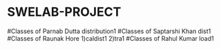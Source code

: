 # SWELAB-PROJECT
#Classes of Parnab Dutta 
distribution1 
#Classes of Saptarshi Khan
dist1
#Classes of Raunak Hore
1)caldist1 
2)tra1
#Classes of Rahul Kumar
load1
